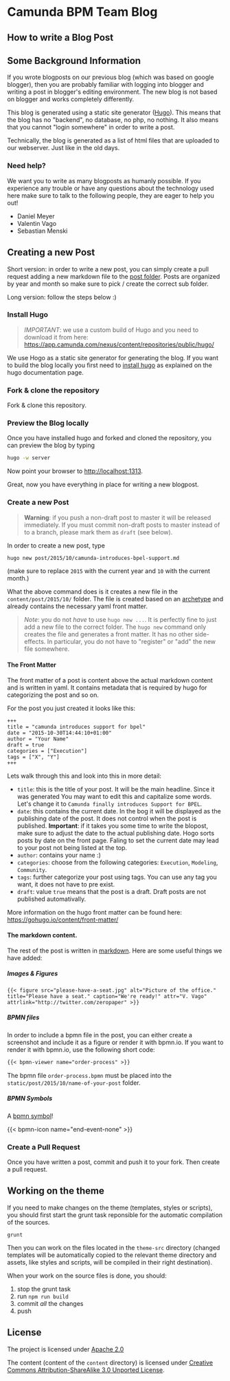 # Camunda BPM Team Blog

## How to write a Blog Post

## Some Background Information

If you wrote blogposts on our previous blog (which was based on google blogger), then you are probably familiar with logging into blogger and writing a post in blogger's editing environment. The new blog is not based on blogger and works completely differently. 

This blog is generated using a static site generator ([Hugo][hugo]). This means that the blog has no "backend", no database, no php, no nothing. It also means that you cannot "login somewhere" in order to write a post.

Technically, the blog is generated as a list of html files that are uploaded to our webserver. Just like in the old days.

### Need help?

We want you to write as many blogposts as humanly possible. If you experience any trouble or have any questions about the technology used here make sure to talk to the following people, they are eager to help you out!

* Daniel Meyer
* Valentin Vago
* Sebastian Menski

## Creating a new Post

Short version: in order to write a new post, you can simply create a pull request adding a new markdown file to the [post folder](https://github.com/camunda/blog.camunda.org/tree/master/content/post). Posts are organized by year and month so make sure to pick / create the correct sub folder.

Long version: follow the steps below :)

### Install Hugo

> *IMPORTANT*: we use a custom build of Hugo and you need to download it from here: https://app.camunda.com/nexus/content/repositories/public/hugo/

We use Hogo as a static site generator for generating the blog. If you want to build the blog locally you first need to [install hugo][hugo] as explained on the hugo documentation page.

### Fork & clone the repository

Fork & clone this repository.

### Preview the Blog locally

Once you have installed hugo and forked and cloned the repository, you can preview the blog by typing

```sh
hugo -w server
```

Now point your browser to [http://localhost:1313](http://localhost:1313).

Great, now you have everything in place for writing a new blogpost.

### Create a new Post

> **Warning**: if you push a non-draft post to master it will be released immediately. If you must commit non-draft posts to master instead of to a branch, please mark them as `draft` (see below).

In order to create a new post, type

```sh
hugo new post/2015/10/camunda-introduces-bpel-support.md
```

(make sure to replace `2015` with the current year and `10` with the current month.)

What the above command does is it creates a new file in the `content/post/2015/10/` folder.
The file is created based on an [archetype](https://raw.githubusercontent.com/camunda/blog.camunda.org/master/theme-src/archetypes/post.md?token=AAdyf9C1zE46gfuRAM8u1-UPSJ5gczOCks5WPK6BwA%3D%3D) and already contains the necessary yaml front matter.

> *Note*: you do not _have_ to use `hugo new ...`. It is perfectly fine to just add a new file to the correct folder. The `hugo new` command only creates the file and generates a front matter. It has no other side-effects. In particular, you do not have to "register" or "add" the new file somewhere.

#### The Front Matter

The front matter of a post is content above the actual markdown content and is written in yaml. It contains metadata that is required by hugo for categorizing the post and so on.

For the post you just created it looks like this:

```
+++
title = "camunda introduces support for bpel"
date = "2015-10-30T14:44:10+01:00"
author = "Your Name"
draft = true
categories = ["Execution"]
tags = ["X", "Y"]
+++

```

Lets walk through this and look into this in more detail:

* `title`: this is the title of your post. It will be the main headline. Since it was generated You may want to edit this and capitalize some words. Let's change it to `Camunda finally introduces Support for BPEL`.
* `date`: this contains the current date. In the bog it will be displayed as the publishing date of the post. It does not control when the post is published. **Important**: if it takes you some time to write the blopost, make sure to adjust the date to the actual publishing date. Hogo sorts posts by date on the front page. Faling to set the current date may lead to your post not being listed at the top.
* `author`: contains your name :)
* `categories`: choose from the following categories: `Execution`, `Modeling`, `Community`.
* `tags`: further categorize your post using tags. You can use any tag you want, it does not have to pre exist.
* `draft`: value `true` means that the post is a draft. Draft posts are not published automativally.

More information on the hugo front matter can be found here: https://gohugo.io/content/front-matter/

#### The markdown content.

The rest of the post is written in [markdown](https://help.github.com/articles/markdown-basics/). Here are some useful things we have added:

##### Images & Figures

```
{{< figure src="please-have-a-seat.jpg" alt="Picture of the office." title="Please have a seat." caption="We're ready!" attr="V. Vago" attrlink="http://twitter.com/zeropaper" >}}
```

##### BPMN files

In order to include a bpmn file in the post, you can either create a screenshot and include it as a figure or render it with bpmn.io. If you want to render it with bpmn.io, use the following short code:

```md
{{< bpmn-viewer name="order-process" >}}
```

The bpmn file `order-process.bpmn` must be placed into the `static/post/2015/10/name-of-your-post` folder.

##### BPMN Symbols

A [bpmn symbol](http://github.com/bpmn-io/bpmn-font)!

<div>{{< bpmn-icon name="end-event-none" >}}</div>

### Create a Pull Request

Once you have written a post, commit and push it to your fork.
Then create a pull request.


## Working on the theme

If you need to make changes on the theme (templates, styles or scripts), you should first start the
grunt task reponsible for the automatic compilation of the sources.

```
grunt
```

Then you can work on the files located in the `theme-src` directory (changed templates will be automatically copied to the relevant theme directory and assets, like styles and scripts, will be compiled in their right destination).

When your work on the source files is done, you should:

1. stop the grunt task
2. run `npm run build`
3. commit _all_ the changes
4. push


## License

The project is licensed under [Apache 2.0](./LICENSE)

The content (content of the `content` directory) is licensed under [Creative Commons Attribution-ShareAlike 3.0 Unported License](http://creativecommons.org/licenses/by-sa/3.0/).

[hugo]: http://gohugo.io
[nodejs]: http://nodejs.org
[grunt]: http://gruntjs.org
[less]: http://lesscss.org
